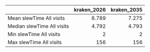 |                            |   kraken_2026 |   kraken_2035 |
|:---------------------------|--------------:|--------------:|
| Mean slewTime All visits   |         6.789 |         7.275 |
| Median slewTime All visits |         4.792 |         4.793 |
| Min slewTime All visits    |         2     |         2     |
| Max slewTime All visits    |       156     |       156     |
